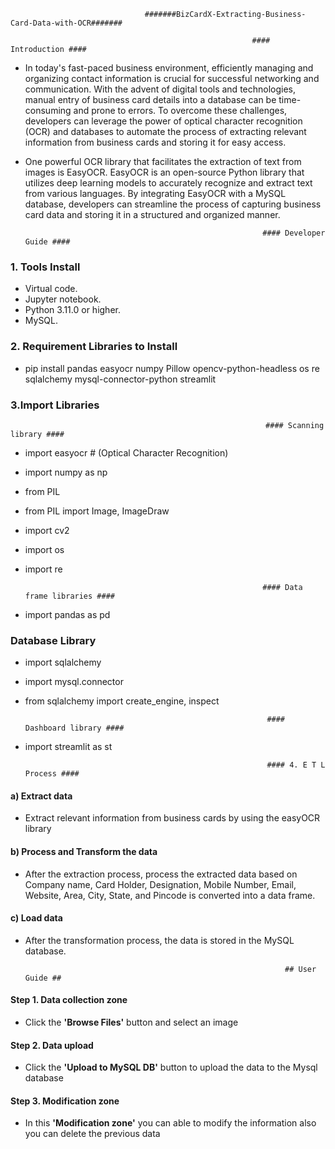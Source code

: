                                   #######BizCardX-Extracting-Business-Card-Data-with-OCR#######
                                                  
                                                          #### Introduction ####

* In today's fast-paced business environment, efficiently managing and organizing contact information is crucial for successful networking and communication. With the advent of digital tools and technologies, manual entry of business card details into a database can be time-consuming and prone to errors. To overcome these challenges, developers can leverage the power of optical character recognition (OCR) and databases to automate the process of extracting relevant information from business cards and storing it for easy access.

* One powerful OCR library that facilitates the extraction of text from images is EasyOCR. EasyOCR is an open-source Python library that utilizes deep learning models to accurately recognize and extract text from various languages. By integrating EasyOCR with a MySQL database, developers can streamline the process of capturing business card data and storing it in a structured and organized manner.

                                                           #### Developer Guide ####

### 1. Tools Install

* Virtual code.
* Jupyter notebook.
* Python 3.11.0 or higher.
* MySQL.

### 2. Requirement Libraries to Install

* pip install pandas easyocr numpy Pillow opencv-python-headless os re sqlalchemy mysql-connector-python streamlit

### 3.Import Libraries

                                                             #### Scanning library ####

* import easyocr # (Optical Character Recognition)
* import numpy as np
* from PIL
* from PIL import Image, ImageDraw
* import cv2
* import os
* import re

                                                           #### Data frame libraries ####

* import pandas as pd

### Database Library

* import sqlalchemy
* import mysql.connector
* from sqlalchemy import create_engine, inspect

                                                            #### Dashboard library ####

* import streamlit as st

                                                            #### 4. E T L Process ####

#### a) Extract data

* Extract relevant information from business cards by using the easyOCR library

#### b) Process and Transform the data

* After the extraction process, process the extracted data based on Company name, Card Holder, Designation, Mobile Number, Email, Website, Area, City, State, and Pincode is converted into a data frame.

#### c) Load data

* After the transformation process, the data is stored in the MySQL database.

                                                                ## User Guide ##

#### Step 1. Data collection zone
* Click the **'Browse Files'** button and select an image

#### Step 2. Data upload
* Click the **'Upload to MySQL DB'** button to upload the data to the Mysql database

#### Step 3. Modification zone
* In this **'Modification zone'** you can able to modify the information also you can delete the previous data
